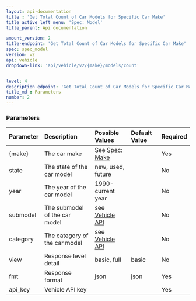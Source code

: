 ```yaml
---
layout: api-documentation
title : 'Get Total Count of Car Models for Specific Car Make'
title_active_left_menu: 'Spec: Model'
title_parent: Api documentation

amount_version: 2
title-endpoint: 'Get Total Count of Car Models for Specific Car Make'
spec: spec_model
version: v2
api: vehicle
dropdown-link: 'api/vehicle/v2/{make}/models/count'


level: 4
description_edpoint: 'Get Total Count of Car Models for Specific Car Make'
title_md : Parameters
number: 2
---
```


### Parameters

| Parameter  | Description                           | Possible Values   | Default Value | Required |
|:-----------|:--------------------------------------|:----------------- |:------------- |:-------- |
| {make} 	 | The car make 						 | See [Spec: Make](/api-documentation/vehicle/spec_make/v2/01_list_of_makes/api-description.html) | | Yes |
| state      | The state of the car model            | new, used, future |               | No       |
| year       | The year of the car model	         | 1990-current year |               | No       |
| submodel   | The submodel of the car model         | see [Vehicle API](/api-documentation/vehicle/) | | No |
| category   | The category of the car model         | see [Vehicle API](/api-documentation/vehicle/) | | No |
| view       | Response level detail                 | basic, full		 | basic         | No       |
| fmt        | Response format                       | json              | json          | Yes      |
| api_key    | Vehicle API key                       |                   |               | Yes      |
